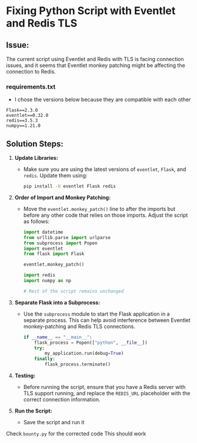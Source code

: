# Fixing Python Script with Eventlet and Redis TLS

## Issue:
The current script using Eventlet and Redis with TLS is facing connection issues, and it seems that Eventlet monkey patching might be affecting the connection to Redis.

### requirements.txt
- I chose the versions below because they are compatible with each other
```plaintext
Flask==2.3.0
eventlet==0.32.0
redis==3.5.3
numpy==1.21.0
```

## Solution Steps:

1. **Update Libraries:**
   - Make sure you are using the latest versions of `eventlet`, `Flask`, and `redis`. Update them using:

     ```bash
     pip install -U eventlet Flask redis
     ```

2. **Order of Import and Monkey Patching:**
   - Move the `eventlet.monkey_patch()` line to after the imports but before any other code that relies on those imports. Adjust the script as follows:

     ```python
     import datetime
     from urllib.parse import urlparse
     from subprocess import Popen
     import eventlet
     from flask import Flask

     eventlet.monkey_patch()

     import redis
     import numpy as np

     # Rest of the script remains unchanged
     ```

3. **Separate Flask into a Subprocess:**
   - Use the `subprocess` module to start the Flask application in a separate process. This can help avoid interference between Eventlet monkey-patching and Redis TLS connections.

     ```python
     if __name__ == "__main__":
         flask_process = Popen(["python", __file__])
         try:
             my_application.run(debug=True)
         finally:
             flask_process.terminate()
     ```

4. **Testing:**
   - Before running the script, ensure that you have a Redis server with TLS support running, and replace the `REDIS_URL` placeholder with the correct connection information.

5. **Run the Script:**
   - Save the script and run it


Check `bounty.py` for the corrected code
This should work